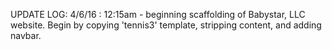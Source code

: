 UPDATE LOG:
4/6/16 : 12:15am - beginning scaffolding of Babystar, LLC website. Begin by copying 'tennis3' template, stripping content, and adding navbar.
